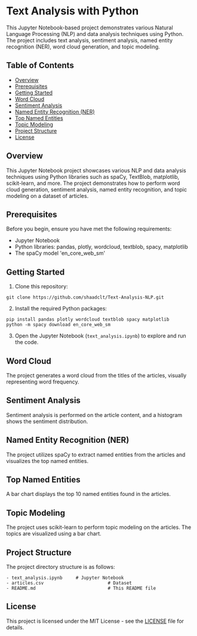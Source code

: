 # Text Analysis with Python

This Jupyter Notebook-based project demonstrates various Natural Language Processing (NLP) and data analysis techniques using Python. The project includes text analysis, sentiment analysis, named entity recognition (NER), word cloud generation, and topic modeling.

## Table of Contents

- [Overview](#overview)
- [Prerequisites](#prerequisites)
- [Getting Started](#getting-started)
- [Word Cloud](#word-cloud)
- [Sentiment Analysis](#sentiment-analysis)
- [Named Entity Recognition (NER)](#named-entity-recognition-ner)
- [Top Named Entities](#top-named-entities)
- [Topic Modeling](#topic-modeling)
- [Project Structure](#project-structure)
- [License](#license)

## Overview

This Jupyter Notebook project showcases various NLP and data analysis techniques using Python libraries such as spaCy, TextBlob, matplotlib, scikit-learn, and more. The project demonstrates how to perform word cloud generation, sentiment analysis, named entity recognition, and topic modeling on a dataset of articles.

## Prerequisites

Before you begin, ensure you have met the following requirements:

- Jupyter Notebook
- Python libraries: pandas, plotly, wordcloud, textblob, spacy, matplotlib
- The spaCy model 'en_core_web_sm'

## Getting Started

1. Clone this repository:

```shell
git clone https://github.com/shaadclt/Text-Analysis-NLP.git
```

2. Install the required Python packages:

```shell
pip install pandas plotly wordcloud textblob spacy matplotlib
python -m spacy download en_core_web_sm
```

3. Open the Jupyter Notebook (`text_analysis.ipynb`) to explore and run the code.

## Word Cloud

The project generates a word cloud from the titles of the articles, visually representing word frequency.

## Sentiment Analysis

Sentiment analysis is performed on the article content, and a histogram shows the sentiment distribution.

## Named Entity Recognition (NER)

The project utilizes spaCy to extract named entities from the articles and visualizes the top named entities.

## Top Named Entities

A bar chart displays the top 10 named entities found in the articles.

## Topic Modeling

The project uses scikit-learn to perform topic modeling on the articles. The topics are visualized using a bar chart.

## Project Structure

The project directory structure is as follows:

```
- text_analysis.ipynb     # Jupyter Notebook
- articles.csv                        # Dataset
- README.md                           # This README file
```

## License

This project is licensed under the MIT License - see the [LICENSE](LICENSE) file for details.
